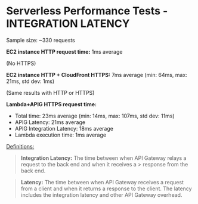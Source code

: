 # Serverless Performance Tests - INTEGRATION LATENCY

Sample size: ~330 requests

__EC2 instance HTTP request time:__ 1ms average

(No HTTPS)

__EC2 instance HTTP + CloudFront HTTPS:__ 7ms average (min: 64ms, max: 21ms, std dev: 1ms)

(Same results with HTTP or HTTPS)

__Lambda+APIG HTTPS request time:__
- Total time: 23ms average (min: 14ms, max: 107ms, std dev: 11ms)
- APIG Latency: 21ms average
- APIG Integration Latency: 18ms average
- Lambda execution time: 1ms average





[Definitions:](https://docs.aws.amazon.com/apigateway/latest/developerguide/api-gateway-metrics-and-dimensions.html)

> __Integration Latency:__ The time between when API Gateway relays a request to the back end and when it receives a > response from the back end.

> __Latency:__ The time between when API Gateway receives a request from a client and when it returns a response to the client. The latency includes the integration latency and other API Gateway overhead.
